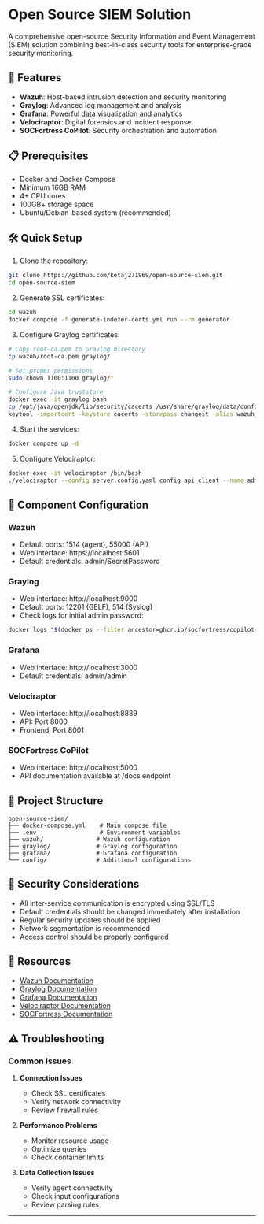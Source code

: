 # Open Source SIEM Solution


A comprehensive open-source Security Information and Event Management (SIEM) solution combining best-in-class security tools for enterprise-grade security monitoring.

## 🚀 Features

- **Wazuh**: Host-based intrusion detection and security monitoring
- **Graylog**: Advanced log management and analysis
- **Grafana**: Powerful data visualization and analytics
- **Velociraptor**: Digital forensics and incident response
- **SOCFortress CoPilot**: Security orchestration and automation

## 📋 Prerequisites

- Docker and Docker Compose
- Minimum 16GB RAM
- 4+ CPU cores
- 100GB+ storage space
- Ubuntu/Debian-based system (recommended)

## 🛠️ Quick Setup

1. Clone the repository:
```bash
git clone https://github.com/ketaj271969/open-source-siem.git
cd open-source-siem
```

2. Generate SSL certificates:
```bash
cd wazuh
docker compose -f generate-indexer-certs.yml run --rm generator
```

3. Configure Graylog certificates:
```bash
# Copy root-ca.pem to Graylog directory
cp wazuh/root-ca.pem graylog/

# Set proper permissions
sudo chown 1100:1100 graylog/*

# Configure Java truststore
docker exec -it graylog bash
cp /opt/java/openjdk/lib/security/cacerts /usr/share/graylog/data/config/
keytool -importcert -keystore cacerts -storepass changeit -alias wazuh_root_ca -file root-ca.pem/root-ca.pem
```

4. Start the services:
```bash
docker compose up -d
```

5. Configure Velociraptor:
```bash
docker exec -it velociraptor /bin/bash
./velociraptor --config server.config.yaml config api_client --name admin --role administrator,api api.config.yaml
```

## 🔧 Component Configuration

### Wazuh
- Default ports: 1514 (agent), 55000 (API)
- Web interface: https://localhost:5601
- Default credentials: admin/SecretPassword

### Graylog
- Web interface: http://localhost:9000
- Default ports: 12201 (GELF), 514 (Syslog)
- Check logs for initial admin password:
```bash
docker logs "$(docker ps --filter ancestor=ghcr.io/socfortress/copilot-backend:latest --format "{{.ID}}")" 2>&1 | grep "Admin user password"
```

### Grafana
- Web interface: http://localhost:3000
- Default credentials: admin/admin

### Velociraptor
- Web interface: http://localhost:8889
- API: Port 8000
- Frontend: Port 8001

### SOCFortress CoPilot
- Web interface: http://localhost:5000
- API documentation available at /docs endpoint

## 📁 Project Structure

```
open-source-siem/
├── docker-compose.yml    # Main compose file
├── .env                  # Environment variables
├── wazuh/               # Wazuh configuration
├── graylog/             # Graylog configuration
├── grafana/             # Grafana configuration
└── config/              # Additional configurations
```

## 🔐 Security Considerations

- All inter-service communication is encrypted using SSL/TLS
- Default credentials should be changed immediately after installation
- Regular security updates should be applied
- Network segmentation is recommended
- Access control should be properly configured

## 🔗 Resources

- [Wazuh Documentation](https://documentation.wazuh.com/)
- [Graylog Documentation](https://docs.graylog.org/)
- [Grafana Documentation](https://grafana.com/docs/)
- [Velociraptor Documentation](https://docs.velociraptor.app/)
- [SOCFortress Documentation](https://docs.socfortress.co/)

## ⚠️ Troubleshooting

### Common Issues

1. **Connection Issues**
   - Check SSL certificates
   - Verify network connectivity
   - Review firewall rules

2. **Performance Problems**
   - Monitor resource usage
   - Optimize queries
   - Check container limits

3. **Data Collection Issues**
   - Verify agent connectivity
   - Check input configurations
   - Review parsing rules

---

